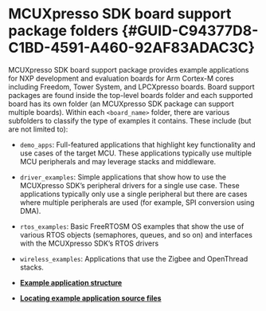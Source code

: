 # MCUXpresso SDK board support package folders {#GUID-C94377D8-C1BD-4591-A460-92AF83ADAC3C}

MCUXpresso SDK board support package provides example applications for NXP development and evaluation boards for Arm Cortex-M cores including Freedom, Tower System, and LPCXpresso boards. Board support packages are found inside the top-level boards folder and each supported board has its own folder \(an MCUXpresso SDK package can support multiple boards\). Within each `<board_name>` folder, there are various subfolders to classify the type of examples it contains. These include \(but are not limited to\):

-   `demo_apps`: Full-featured applications that highlight key functionality and use cases of the target MCU. These applications typically use multiple MCU peripherals and may leverage stacks and middleware.
-   `driver_examples`: Simple applications that show how to use the MCUXpresso SDK’s peripheral drivers for a single use case. These applications typically only use a single peripheral but there are cases where multiple peripherals are used \(for example, SPI conversion using DMA\).
-   `rtos_examples`: Basic FreeRTOSM OS examples that show the use of various RTOS objects \(semaphores, queues, and so on\) and interfaces with the MCUXpresso SDK’s RTOS drivers
-   `wireless_examples`: Applications that use the Zigbee and OpenThread stacks.

-   **[Example application structure](../topics/example_application_structure.md)**  

-   **[Locating example application source files](../topics/locating_example_application_source_files.md)**  


